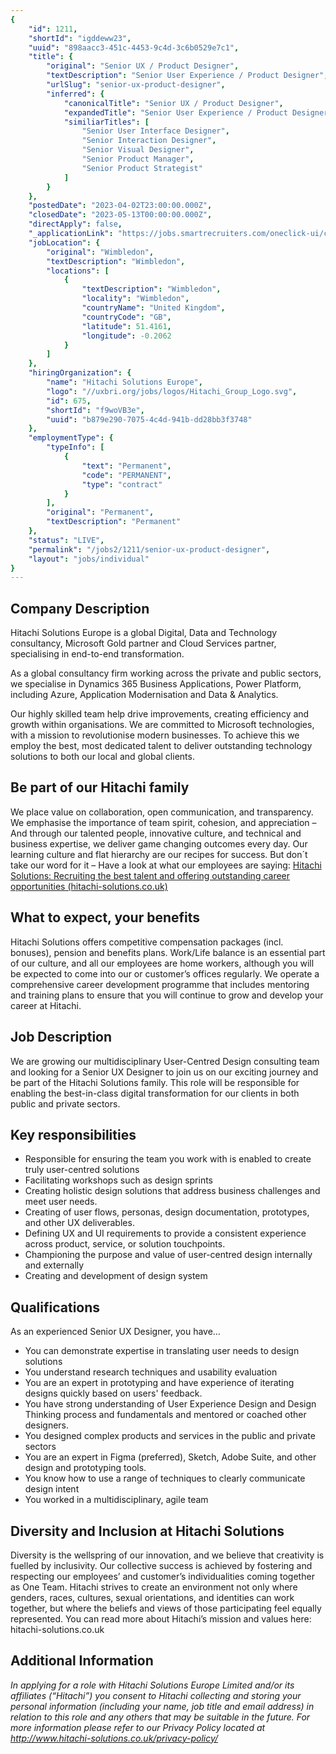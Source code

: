 ```yaml
---
{
	"id": 1211,
	"shortId": "igddeww23",
	"uuid": "898aacc3-451c-4453-9c4d-3c6b0529e7c1",
	"title": {
		"original": "Senior UX / Product Designer",
		"textDescription": "Senior User Experience / Product Designer",
		"urlSlug": "senior-ux-product-designer",
		"inferred": {
			"canonicalTitle": "Senior UX / Product Designer",
			"expandedTitle": "Senior User Experience / Product Designer",
			"similiarTitles": [
				"Senior User Interface Designer",
				"Senior Interaction Designer",
				"Senior Visual Designer",
				"Senior Product Manager",
				"Senior Product Strategist"
			]
		}
	},
	"postedDate": "2023-04-02T23:00:00.000Z",
	"closedDate": "2023-05-13T00:00:00.000Z",
	"directApply": false,
	"_applicationLink": "https://jobs.smartrecruiters.com/oneclick-ui/company/HitachiSolutions/publication/2b0245ab-3c99-4cee-895d-81a496d0718c?dcr_ci=HitachiSolutions",
	"jobLocation": {
		"original": "Wimbledon",
		"textDescription": "Wimbledon",
		"locations": [
			{
				"textDescription": "Wimbledon",
				"locality": "Wimbledon",
				"countryName": "United Kingdom",
				"countryCode": "GB",
				"latitude": 51.4161,
				"longitude": -0.2062
			}
		]
	},
	"hiringOrganization": {
		"name": "Hitachi Solutions Europe",
		"logo": "//uxbri.org/jobs/logos/Hitachi_Group_Logo.svg",
		"id": 675,
		"shortId": "f9woVB3e",
		"uuid": "b879e290-7075-4c4d-941b-dd28bb3f3748"
	},
	"employmentType": {
		"typeInfo": [
			{
				"text": "Permanent",
				"code": "PERMANENT",
				"type": "contract"
			}
		],
		"original": "Permanent",
		"textDescription": "Permanent"
	},
	"status": "LIVE",
	"permalink": "/jobs2/1211/senior-ux-product-designer",
	"layout": "jobs/individual"
}
---
```

<h2 id="company-description">Company Description</h2>
<p>Hitachi Solutions Europe is a global Digital, Data and Technology consultancy, Microsoft Gold partner and Cloud Services partner, specialising in end-to-end transformation.</p>
<p>As a global consultancy firm working across the private and public sectors, we specialise in Dynamics 365 Business Applications, Power Platform, including Azure, Application Modernisation and Data &amp; Analytics.</p>
<p>Our highly skilled team help drive improvements, creating efficiency and growth within organisations. We are committed to Microsoft technologies, with a mission to revolutionise modern businesses. To achieve this we employ the best, most dedicated talent to deliver outstanding technology solutions to both our local and global clients.</p>
<h2 id="be-part-of-our-hitachi-family">Be part of our Hitachi family</h2>
<p>We place value on collaboration, open communication, and transparency. We emphasise the importance of team spirit, cohesion, and appreciation – And through our talented people, innovative culture, and technical and business expertise, we deliver game changing outcomes every day. Our learning culture and flat hierarchy are our recipes for success. But don´t take our word for it – Have a look at what our employees are saying: <a href="https://www.hitachi-solutions.co.uk/careers/?videoId=583358286">Hitachi Solutions: Recruiting the best talent and offering outstanding career opportunities (hitachi-solutions.co.uk)</a></p>
<h2 id="what-to-expect-your-benefits">What to expect, your benefits</h2>
<p>Hitachi Solutions offers competitive compensation packages (incl. bonuses), pension and benefits plans. Work/Life balance is an essential part of our culture, and all our employees are home workers, although you will be expected to come into our or customer’s offices regularly. We operate a comprehensive career development programme that includes mentoring and training plans to ensure that you will continue to grow and develop your career at Hitachi.</p>
<h2 id="job-description">Job Description</h2>
<p>We are growing our multidisciplinary User-Centred Design consulting team and looking for a Senior UX Designer to join us on our exciting journey and be part of the Hitachi Solutions family. This role will be responsible for enabling the best-in-class digital transformation for our clients in both public and private sectors.</p>
<h2 id="key-responsibilities">Key responsibilities</h2>
<ul>
<li>Responsible for ensuring the team you work with is enabled to create truly user-centred solutions</li>
<li>Facilitating workshops such as design sprints</li>
<li>Creating holistic design solutions that address business challenges and meet user needs.</li>
<li>Creating of user flows, personas, design documentation, prototypes, and other UX deliverables.</li>
<li>Defining UX and UI requirements to provide a consistent experience across product, service, or solution touchpoints.</li>
<li>Championing the purpose and value of user-centred design internally and externally</li>
<li>Creating and development of design system</li>
</ul>
<h2 id="qualifications">Qualifications</h2>
<p>As an experienced Senior UX Designer, you have…</p>
<ul>
<li>You can demonstrate expertise in translating user needs to design solutions</li>
<li>You understand research techniques and usability evaluation</li>
<li>You are an expert in prototyping and have experience of iterating designs quickly based on users' feedback.</li>
<li>You have strong understanding of User Experience Design and Design Thinking process and fundamentals and mentored or coached other designers.</li>
<li>You designed complex products and services in the public and private sectors</li>
<li>You are an expert in Figma (preferred), Sketch, Adobe Suite, and other design and prototyping tools.</li>
<li>You know how to use a range of techniques to clearly communicate design intent</li>
<li>You worked in a multidisciplinary, agile team</li>
</ul>
<h2 id="diversity-and-inclusion-at-hitachi-solutions">Diversity and Inclusion at Hitachi Solutions</h2>
<p>Diversity is the wellspring of our innovation, and we believe that creativity is fuelled by inclusivity. Our collective success is achieved by fostering and respecting our employees’ and customer’s individualities coming together as One Team. Hitachi strives to create an environment not only where genders, races, cultures, sexual orientations, and identities can work together, but where the beliefs and views of those participating feel equally represented. You can read more about Hitachi’s mission and values here: hitachi-solutions.co.uk</p>
<h2 id="additional-information">Additional Information</h2>
<p><em>In applying for a role with Hitachi Solutions Europe Limited and/or its affiliates (“Hitachi”) you consent to Hitachi collecting and storing your personal information (including your name, job title and email address) in relation to this role and any others that may be suitable in the future.  For more information please refer to our Privacy Policy located at <a href="http://www.hitachi-solutions.co.uk/privacy-policy/">http://www.hitachi-solutions.co.uk/privacy-policy/</a></em></p>


